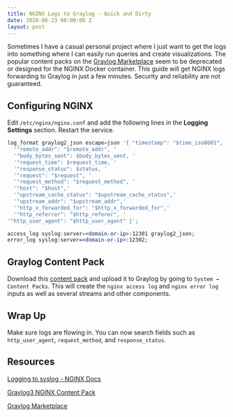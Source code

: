 ```yaml
---
title: NGINX Logs to Graylog - Quick and Dirty
date: 2020-06-23 00:00:00 Z
layout: post
---
```


Sometimes I have a casual personal project where I just want to get the logs into something where I can easily run queries and create visualizations. The popular content packs on the [Graylog Marketplace](https://marketplace.graylog.org/) seem to be deprecated or designed for the NGINX Docker container. This guide will get NGINX logs forwarding to Graylog in just a few minutes. Security and reliability are not guaranteed.

## Configuring NGINX

Edit `/etc/nginx/nginx.conf` and add the following lines in the **Logging Settings** section. Restart the service.

```jsx
log_format graylog2_json escape=json '{ "timestamp": "$time_iso8601", '
  '"remote_addr": "$remote_addr", '
  '"body_bytes_sent": $body_bytes_sent, '
  '"request_time": $request_time, '
  '"response_status": $status, '
  '"request": "$request", '
  '"request_method": "$request_method", '
  '"host": "$host",'
  '"upstream_cache_status": "$upstream_cache_status",'
  '"upstream_addr": "$upstream_addr",'
  '"http_x_forwarded_for": "$http_x_forwarded_for",'
  '"http_referrer": "$http_referer", '
'"http_user_agent": "$http_user_agent" }';

access_log syslog:server=<domain-or-ip>:12301 graylog2_json;
error_log syslog:server=<domain-or-ip>:12302;
```

## Graylog Content Pack

Download this [content pack](https://raw.githubusercontent.com/lewisgeorge-innoscale/graylog3-content-pack-nginx-docker/master/content_pack.json) and upload it to Graylog by going to `System → Content Packs`. This will create the `nginx access log` and `nginx error log` inputs as well as several streams and other components. 

## Wrap Up

Make sure logs are flowing in. You can now search fields such as `http_user_agent`, `request_method`, and `response_status`.

## Resources

[Logging to syslog - NGINX Docs](https://nginx.org/en/docs/syslog.html)

[Graylog3 NGINX Content Pack](https://github.com/lewisgeorge-innoscale/graylog3-content-pack-nginx-docker)

[Graylog Marketplace](https://marketplace.graylog.org/)